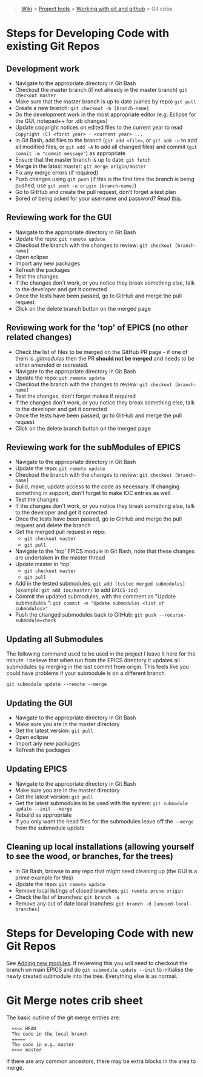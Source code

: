 > [Wiki](Home) > [Project tools](Project-tools) > [Working with git and github](Working-with-git-and-github) > Git cribs

Steps for Developing Code with existing Git Repos
=====================================================

Development work
----------------------------------------------------------------------------------
* Navigate to the appropriate directory in Git Bash
* Checkout the master branch (if not already in the master branch) `git checkout master`
* Make sure that the master branch is up to date (varies by repo) `git pull`
* Create a new branch: ``git checkout -b [branch-name]``
* Do the development work in the most appropriate editor (e.g. Eclipse for the GUI, notepad++ for .db changes)
* Update copyright notices on edited files to the current year to read ``Copyright (C) <first year> - <current year> ...``
* In Git Bash, add files to the branch (`git add <file>`, or `git add -u` to add all modified files, or `git add -A` to add all changed files) and commit (`git commit -m "commit message"`) as appropriate
* Ensure that the master branch is up to date: ``git fetch``
* Merge in the latest master: `git merge origin/master`
* Fix any merge errors (if required)
* Push changes using `git push` (if this is the first time the branch is being pushed, use `git push -u origin [branch-name]`)
* Go to GitHub and create the pull request, don't forget a test plan
* Bored of being asked for your username and password? Read [this](https://help.github.com/articles/caching-your-github-password-in-git/).

Reviewing work for the GUI
----------------------------------------------------------------------------------
* Navigate to the appropriate directory in Git Bash
* Update the repo: ``git remote update``
* Checkout the branch with the changes to review: ``git checkout [branch-name]``
* Open eclipse
* Import any new packages
* Refresh the packages
* Test the changes
* If the changes don't work, or you notice they break something else, talk to the developer and get it corrected
* Once the tests have been passed, go to GitHub and merge the pull request.
* Click on the delete branch button on the merged page

Reviewing work for the 'top' of EPICS (no other related changes)
----------------------------------------------------------------------------------
* Check the list of files to be merged on the GitHub PR page - if one of them is _.gitmodules_ then the PR **should not be merged** and needs to be either amended or recreated. 
* Navigate to the appropriate directory in Git Bash
* Update the repo: ``git remote update``
* Checkout the branch with the changes to review: ``git checkout [branch-name]``
* Test the changes, don't forget makes if required
* If the changes don't work, or you notice they break something else, talk to the developer and get it corrected
* Once the tests have been passed, go to GitHub and merge the pull request
* Click on the delete branch button on the merged page

Reviewing work for the subModules of EPICS
----------------------------------------------------------------------------------
* Navigate to the appropriate directory in Git Bash
* Update the repo: ``git remote update``
* Checkout the branch with the changes to review: ``git checkout [branch-name]``
* Build, make, update access to the code as necessary. If changing something in support, don't forget to make IOC entries as well
* Test the changes
* If the changes don't work, or you notice they break something else, talk to the developer and get it corrected
* Once the tests have been passed, go to GitHub and merge the pull request and delete the branch
* Get the merged pull request in repo: 
    * `git checkout master`
    * `git pull`
* Navigate to the 'top' EPICS module in Git Bash, note that these changes are undertaken in the master thread
* Update master in 'top' 
    * `git checkout master` 
    * `git pull`
* Add in the tested submodules: ``git add [tested merged submodules]`` (example: ``git add ioc/master/`` to add ``EPICS-ioc``)
* Commit the updated submodules, with the comment as "Update submodules <list of submodules>": ``git commit -m "Update submodules <list of submodules>"``
* Push the changed submodules back to GitHub: ``git push --recurse-submodule=check``

Updating all Submodules
------------------------

The following command used to be used in the project I leave it here for the minute. I believe that when run from the EPICS directory it updates all submodules by merging in the last commit from origin. This feels like you could have problems if your submodule is on a different branch

    git submodule update --remote --merge

Updating the GUI
----------------------------------------------------------------------------------
* Navigate to the appropriate directory in Git Bash
* Make sure you are in the master directory
* Get the latest version: ``git pull``
* Open eclipse
* Import any new packages
* Refresh the packages

Updating EPICS
----------------------------------------------------------------------------------
* Navigate to the appropriate directory in Git Bash
* Make sure you are in the master directory
* Get the latest version: ``git pull``
* Get the latest submodules to be used with the system: ``git submodule update --init --merge``
* Rebuild as appropriate
* If you only want the head files for the submodules leave off the ``--merge`` from the submodule update

Cleaning up local installations (allowing yourself to see the wood, or branches, for the trees)
------------------------------------------------------------------------------------------------
* In Git Bash, browse to any repo that might need cleaning up (the GUI is a prime example for this)
* Update the repo: ``git remote update``
* Remove local listings of closed branches: ``git remote prune origin``
* Check the list of branches: ``git branch -a``
* Remove any out of date local branches: ``git branch -d [unused-local-branches]``

Steps for Developing Code with new Git Repos
=====================================================

See [Adding new modules](Adding-new-modules). If reviewing this you will need to checkout the branch on main EPICS and do `git submodule update --init` to initialise the newly created submodule into the tree. Everything else is as normal.

Git Merge notes crib sheet
=====================================================
The basic outline of the git merge entries are:

```
  <<<< HEAD
  The code in the local branch
  =====
  The code in e.g. master
  >>>> master
```

If there are any common ancestors, there may be extra blocks in the area to merge.
